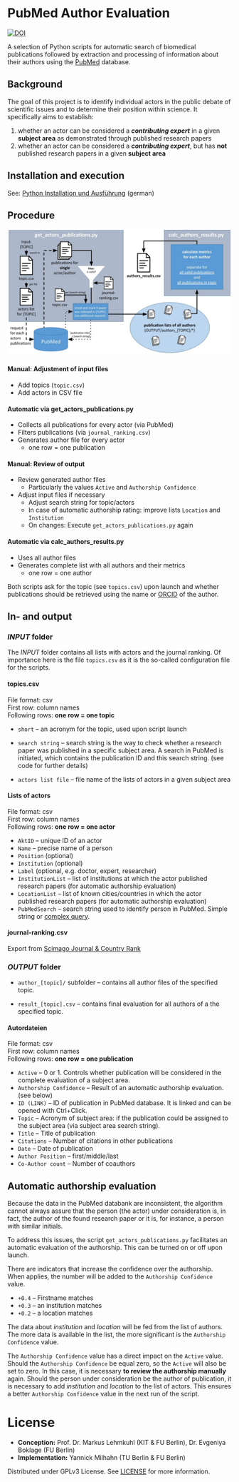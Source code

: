 PubMed Author Evaluation
========================
[![DOI](https://zenodo.org/badge/123303534.svg)](https://zenodo.org/badge/latestdoi/123303534)


A selection of Python scripts for automatic search of biomedical publications followed by extraction and processing of information about their authors using the [PubMed](https://europepmc.org/) database.

## Background

The goal of this project is to identify individual actors in the public debate of scientific issues and to determine their position within science. It specifically aims to establish:

1. whether an actor can be considered a ***contributing expert*** in a given **subject area** as demonstrated through published research papers
2. whether an actor can be considered a ***contributing expert***, but has **not** published research papers in a given **subject area**


## Installation and execution

See: [Python Installation und Ausführung](docs/python/Installation_und_Ausfuehrung.md) (german)

## Procedure

![Flow Chart Grafik](docs/flow-chart.jpg)

#### Manual: Adjustment of input files
- Add topics (`topic.csv`)
- Add actors in CSV file

#### Automatic via get_actors_publications.py
- Collects all publications for every actor (via PubMed)
- Filters publications (via `journal_ranking.csv`)
- Generates author file for every actor
	- one row = one publication

#### Manual: Review of output
- Review generated author files
	- Particularly the values `Active` and `Authorship Confidence`
- Adjust input files if necessary
	- Adjust search string for topic/actors
	- In case of automatic authorship rating: improve lists `Location` and `Institution`
	- On changes: Execute `get_actors_publications.py` again

#### Automatic via calc_authors_results.py
- Uses all author files
- Generates complete list with all authors and their metrics
	- one row = one author

Both scripts ask for the topic (see `topics.csv`) upon launch and whether publications should be retrieved using the name or [ORCID](https://orcid.org/) of the author.

## In- and output

### *INPUT* folder

The *INPUT* folder contains all lists with actors and the journal ranking. Of importance here is the file `topics.csv` as it is the so-called configuration file for the scripts.

#### topics.csv

File format: csv  
First row: column names  
Following rows: **one row = one topic**

- `short` – an acronym for the topic, used upon script launch

- `search string` – search string is the way to check whether a research paper was published in a specific subject area. A search in PubMed is initiated, which contains the publication ID and this search string. (see code for further details)

- `actors list file` – file name of the lists of actors in a given subject area


#### Lists of actors

File format: csv  
First row: column names  
Following rows: **one row = one actor**

- `AktID` – unique ID of an actor
- `Name` – precise name of a person
- `Position` (optional)
- `Institution` (optional)
- `Label` (optional, e.g. doctor, expert, researcher)
- `InstitutionList` – list of institutions at which the actor published research papers (for automatic authorship evaluation)
- `LocationList` – list of known cities/countries in which the actor published research papers (for automatic authorship evaluation)
- `PubMedSearch` – search string used to identify person in PubMed. Simple string or [complex query](https://europepmc.org/Help#mostofsearch).


#### journal-ranking.csv
Export from [Scimago Journal & Country Rank](http://www.scimagojr.com/journalrank.php)


### *OUTPUT* folder

- `author_[topic]/` subfolder – contains all author files of the specified topic.

- `result_[topic].csv` – contains final evaluation for all authors of a the specified topic.


#### Autordateien

File format: csv  
First row: column names  
Following rows: **one row = one publication**

- `Active` – 0 or 1. Controls whether publication will be considered in the complete evaluation of a subject area.
- `Authorship Confidence` – Result of an automatic authorship evaluation. (see below)
- `ID (LINK)` – ID of publication in PubMed database. It is linked and can be opened with Ctrl+Click.
- `Topic` – Acronym of subject area: if the publication could be assigned to the subject area (via subject area search string).
- `Title` – Title of publication
- `Citations` – Number of citations in other publications
- `Date` – Date of publication
- `Author Position` – first/middle/last
- `Co-Author count` – Number of coauthors


## Automatic authorship evaluation

Because the data in the PubMed databank are inconsistent, the algorithm cannot always assure that the person (the actor) under consideration is, in fact, the author of the found research paper or it is, for instance, a person with similar initials.

To address this issues, the script `get_actors_publications.py` facilitates an automatic evaluation of the authorship. This can be turned on or off upon launch.

There are indicators that increase the confidence over the authorship.
When applies, the number will be added to the `Authorship Confidence` value.

- `+0.4` – Firstname matches
- `+0.3` – an institution matches
- `+0.2` – a location matches

The data about *institution* and *location* will be fed from the list of authors. The more data is available in the list, the more significant is the `Authorship Confidence` value.

The `Authorship Confidence` value has a direct impact on the `Active` value. Should the `Authorship Confidence` be equal zero, so the `Active` will also be set to zero. In this case, it is necessary **to review the authorship manually** again. Should the person under consideration be the author of publication, it is necessary to add *institution* and *location* to the list of actors. This ensures a better `Authorship Confidence` value in the next run of the script.  


# License
- **Conception:** Prof. Dr. Markus Lehmkuhl (KIT & FU Berlin), Dr. Evgeniya Boklage (FU Berlin)
- **Implementation:** Yannick Milhahn (TU Berlin & FU Berlin)

Distributed under GPLv3 License.
See [LICENSE](LICENSE) for more information.
